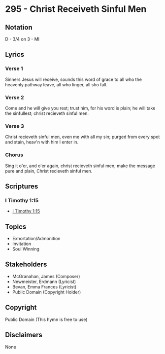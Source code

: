 # 295 - Christ Receiveth Sinful Men

## Notation

D - 3/4 on 3 - MI

## Lyrics

### Verse 1

Sinners Jesus will receive, sounds this word of grace to all who the heavenly pathway leave, all who linger, all sho fall.

### Verse 2

Come and he will give you rest; trust him, for his word is plain; he will take the sinfullest; christ recieveth sinful men.

### Verse 3

Christ recieveth sinful men, even me with all my sin; purged from every spot and stain, heav'n with him I enter in.

### Chorus

Sing it o'er, and o'er again, christ recieveth sinful men; make the message pure and plain, Christ recieveth sinful men.


## Scriptures

### I Timothy 1:15

- [I Timothy 1:15](https://www.biblegateway.com/passage/?search=I%20Timothy%201%3A15)


## Topics

- Exhortation/Admonition
- Invitation
- Soul Winning

## Stakeholders

- McGranahan, James (Composer)
- Newmeister, Erdmann (Lyricist)
- Bevan, Emma Frances (Lyricist)
- Public Domain (Copyright Holder)

## Copyright

Public Domain
(This hymn is free to use)

## Disclaimers

None

